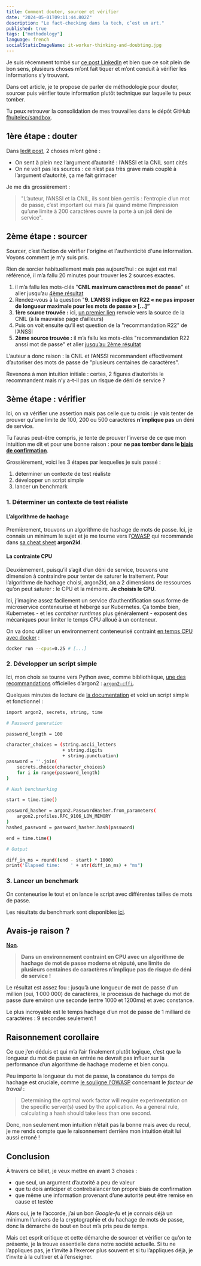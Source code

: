 ```yaml
---
title: Comment douter, sourcer et vérifier
date: "2024-05-01T09:11:44.802Z"
description: "Le fact-checking dans la tech, c’est un art."
published: true
tags: ["methodology"]
language: french
socialStaticImageName: it-worker-thinking-and-doubting.jpg
---
```


Je suis récemment tombé sur [ce post LinkedIn](https://www.linkedin.com/feed/update/urn:li:activity:7188822587727106048/) et bien que ce soit plein de bon sens, plusieurs choses m’ont fait tiquer et m’ont conduit à vérifier les informations s’y trouvant.

Dans cet article, je te propose de parler de méthodologie pour douter, sourcer puis vérifier toute information plutôt technique sur laquelle tu peux tomber.

Tu peux retrouver la consolidation de mes trouvailles dans le dépôt GitHub [fhuitelec/sandbox](https://github.com/fhuitelec/sandbox/tree/main/2024-04-linkedin-password-maximum-length).

## 1ère étape : douter

Dans [ledit post](https://www.linkedin.com/feed/update/urn:li:activity:7188822587727106048/), 2 choses m’ont gêné :

- On sent à plein nez l’argument d’autorité : l’ANSSI et la CNIL sont cités
- On ne voit pas les sources : ce n’est pas très grave mais couplé à l’argument d’autorité, ça me fait grimacer

Je me dis grossièrement :

> "L’auteur, l’ANSSI et la CNIL, ils sont bien gentils : l’entropie d’un mot de passe, c’est important oui mais j’ai quand même l’impression qu’une limite à 200 caractères ouvre la porte à un joli déni de service".

## 2ème étape : sourcer

Sourcer, c’est l’action de vérifier l'origine et l'authenticité d'une information. Voyons comment je m’y suis pris.

Rien de sorcier habituellement mais pas aujourd’hui : ce sujet est mal référencé, il m’a fallu 20 minutes pour trouver les 2 sources exactes.

1. il m’a fallu les mots-clés "**CNIL maximum caractères mot de passe**" et aller jusqu’au [4ème résultat](https://www.cnil.fr/fr/questions-reponses-sur-la-nouvelle-recommandation-relative-aux-mots-de-passe-et-autres-secrets)
2. Rendez-vous à la question "**9. L’ANSSI indique en R22 « ne pas imposer de longueur maximale pour les mots de passe » […]”**
3. **1ère source trouvée :** ici, [un premier lien](https://www.cnil.fr/sites/cnil/files/atoms/files/deliberation-2022-100-du-21-juillet-2022_recommandation-aux-mots-de-passe.pdf#page=9) renvoie vers la source de la CNIL (à la mauvaise page d’ailleurs)
4. Puis on voit ensuite qu’il est question de la "recommandation R22" de l’ANSSI
5. **2ème source trouvée :** il m’a fallu les mots-clés "recommandation R22 anssi mot de passe" et aller [jusqu’au 2ème résultat](https://cyber.gouv.fr/sites/default/files/2021/10/anssi-guide-authentification_multifacteur_et_mots_de_passe.pdf#page=31)

L’auteur a donc raison : la CNIL et l’ANSSI recommandent effectivement d’autoriser des mots de passe de "plusieurs centaines de caractères".

Revenons à mon intuition initiale : certes, 2 figures d’autorités le recommandent mais n’y a-t-il pas un risque de déni de service ?

## 3ème étape : vérifier

Ici, on va vérifier une assertion mais pas celle que tu crois : je vais tenter de prouver qu’une limite de 100, 200 ou 500 caractères **n’implique pas** un déni de service.

Tu l’auras peut-être compris, je tente de prouver l’inverse de ce que mon intuition me dit et pour une bonne raison : pour **ne pas tomber dans le [biais de confirmation](https://thedecisionlab.com/biases/confirmation-bias)**.

Grossièrement, voici les 3 étapes par lesquelles je suis passé :

1. déterminer un contexte de test réaliste
2. développer un script simple
3. lancer un benchmark

### 1. Déterminer un contexte de test réaliste

#### L’algorithme de hachage

Premièrement, trouvons un algorithme de hashage de mots de passe. Ici, je connais un minimum le sujet et je me tourne vers l’[OWASP](https://owasp.org/about/) qui recommande dans [sa cheat sheet](https://cheatsheetseries.owasp.org/cheatsheets/Password_Storage_Cheat_Sheet.html) **argon2id**.

#### La contrainte CPU

Deuxièmement, puisqu’il s’agit d’un déni de service, trouvons une dimension à contraindre pour tenter de saturer le traitement. Pour l’algorithme de hachage choisi, argon2id, on a 2 dimensions de ressources qu’on peut saturer : le CPU et la mémoire. **Je choisis le CPU**.

Ici, j’imagine assez facilement un service d’authentification sous forme de microservice conteneurisé et hébergé sur Kubernetes. Ça tombe bien, Kubernetes - et les *container runtimes* plus généralement - exposent des mécaniques pour limiter le temps CPU alloué à un conteneur.

On va donc utiliser un environnement conteneurisé contraint [en temps CPU avec docker](https://docs.docker.com/config/containers/resource_constraints/#cpu) :

```bash
docker run --cpus=0.25 # [...]
```

### 2. Développer un script simple

Ici, mon choix se tourne vers Python avec, comme bibliothèque, [une des recommandations](https://github.com/p-h-c/phc-winner-argon2?tab=readme-ov-file#bindings) officielles d’argon2 : [`argon2-cffi`](https://pypi.org/project/argon2-cffi/).

Quelques minutes de lecture de [la documentation](https://argon2-cffi.readthedocs.io/en/stable/api.html) et voici un script simple et fonctionnel :

```bash
import argon2, secrets, string, time

# Password generation

password_length = 100

character_choices = (string.ascii_letters
                     + string.digits
                     + string.punctuation)
password = ''.join(
    secrets.choice(character_choices)
    for i in range(password_length)
)

# Hash benchmarking

start = time.time()

password_hasher = argon2.PasswordHasher.from_parameters(
    argon2.profiles.RFC_9106_LOW_MEMORY
)
hashed_password = password_hasher.hash(password)

end = time.time()

# Output

diff_in_ms = round((end - start) * 1000)
print('Elapsed time:    ' + str(diff_in_ms) + "ms")
```

### 3. Lancer un benchmark

On conteneurise le tout et on lance le script avec différentes tailles de mots de passe.

Les résultats du benchmark sont disponibles [ici](https://github.com/fhuitelec/sandbox/tree/main/2024-04-linkedin-password-maximum-length#results).

## Avais-je raison ?

[**Non**](https://github.com/fhuitelec/sandbox/tree/main/2024-04-linkedin-password-maximum-length#results).

> **Dans un environnement contraint en CPU avec un algorithme de hachage de mot de passe moderne et réputé, une limite de plusieurs centaines de caractères n’implique pas de risque de déni de service !**
> 

Le résultat est assez fou : jusqu’à une longueur de mot de passe d'un million (oui, 1 000 000) de caractères, le processus de hachage du mot de passe dure environ une seconde (entre 1000 et 1200ms) et avec constance.

Le plus incroyable est le temps hachage d’un mot de passe de 1 milliard de caractères : 9 secondes seulement !

## Raisonnement corollaire

Ce que j’en déduis et qui m’a l’air finalement plutôt logique, c’est que la longueur du mot de passe en entrée ne devrait pas influer sur la performance d’un algorithme de hachage moderne et bien conçu.

Peu importe la longueur du mot de passe, la constance du temps de hachage est cruciale, comme [le souligne l'OWASP](https://cheatsheetseries.owasp.org/cheatsheets/Password_Storage_Cheat_Sheet.html#using-work-factors) concernant le _facteur de travail_ :

> Determining the optimal work factor will require experimentation on the specific server(s) used by the application. As a general rule, calculating a hash should take less than one second.
> 

Donc, non seulement mon intuition n’était pas la bonne mais avec du recul, je me rends compte que le raisonnement derrière mon intuition était lui aussi erroné !

## Conclusion

À travers ce billet, je veux mettre en avant 3 choses :

- que seul, un argument d’autorité a peu de valeur
- que tu dois anticiper et contrebalancer ton propre biais de confirmation
- que même une information provenant d’une autorité peut être remise en cause et testée

Alors oui, je te l’accorde, j’ai un bon *Google-fu* et je connais déjà un minimum l’univers de la cryptographie et du hachage de mots de passe, donc la démarche de bout en bout m’a pris peu de temps.

Mais cet esprit critique et cette démarche de sourcer et vérifier ce qu’on te présente, je la trouve essentielle dans notre société actuelle. Si tu ne l’appliques pas, je t’invite à l’exercer plus souvent et si tu l’appliques déjà, je t’invite à la cultiver et à l’enseigner.
